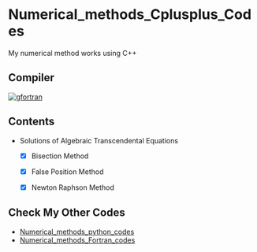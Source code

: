 # Numerical_methods_Cplusplus_Codes



My numerical method works using C++
## Compiler
[![gfortran](https://img.shields.io/badge/g++-tested-green)]()
## Contents
* Solutions  of  Algebraic  Transcendental Equations
  - [x] Bisection Method
  - [x] False Position Method
  - [x] Newton Raphson Method 



## Check My Other Codes
* [Numerical_methods_python_codes](https://github.com/rahular09062001/Numerical_methods_python_codes)
* [Numerical_methods_Fortran_codes](https://github.com/rahular09062001/Numerical_methods_Fortran_Codes)
  
  
